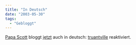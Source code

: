 ```yaml
---
title: "In Deutsch"
date: "2003-05-30"
tags:
  - "Gebloggt"
---
```


[Papa Scott](http://www.papascott.de/) bloggt [jetzt](http://www.papascott.de/2003/05/30/2303.php) auch in deutsch: [truantville](http://tru.antville.org/ "truantville") reaktiviert.
